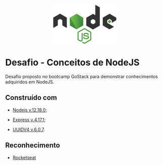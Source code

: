 <p align="center"> 
  <img src='https://github.com/cgmbauer/assets/blob/master/logo/nodejs-seeklogo.com.svg' alt='NodeJS logo' width="200px" height="123px" />
</p>

# Desafio - Conceitos de NodeJS

Desafio proposto no bootcamp GoStack para demonstrar conhecimentos adquiridos em NodeJS.

## Construído com

- [Nodejs v.12.18.0](https://nodejs.org/en/);

- [Express v.4.17.1](https://expressjs.com/pt-br/);

- [UUIDV4 v.6.0.7](https://www.npmjs.com/package/uuidv4).

## Reconhecimento

- [Rocketseat](https://rocketseat.com.br/)



